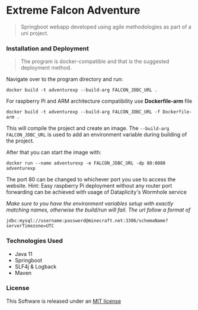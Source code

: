# Extreme Falcon Adventure
> Springboot webapp developed using agile methodologies as part of a uni project.

### Installation and Deployment

>The program is docker-compatible and that is the suggested deployment method.

Navigate over to the program directory and run:
```
docker build -t adventurexp --build-arg FALCON_JDBC_URL .
```
For raspberry Pi and ARM architecture compatibility use **Dockerfile-arm** file
```
docker build -t adventurexp --build-arg FALCON_JDBC_URL -f Dockerfile-arm .
```

This will compile the project and create an image.
The `--build-arg FALCON_JDBC_URL` is used to add an environment variable during building of the project.

After that you can start the image with:
 ```
 docker run --name adventurexp -e FALCON_JDBC_URL -dp 80:8080 adventurexp
```
The port 80 can be changed to whichever port you use to access the website.
Hint: Easy raspberry Pi deployment without any router port forwarding can be achieved with usage of Dataplicity's Wormhole service

*Make sure to you have the environment variables setup with exactly matching names, otherwise the build/run will fail.*
*The url follow a format of*

`jdbc:mysql://username:password@minecraft.net:3306/schemaName?serverTimezone=UTC`

### Technologies Used
- Java 11
- Springboot
- SLF4j & Logback
- Maven

### License
This Software is released under an [MIT license](https://opensource.org/licenses/MIT)